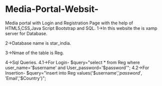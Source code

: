 # Media-Portal-Websit-
Media portal with Login and Registration Page with the help of HTML5,CSS,Java Script Bootstrap and SQL.
1->In this website the is xamp server for Database.

2->Database name is star_india.

3->Nmae of the table is Reg.

4->Sql Queries.
4.1->For Login- $query="select * from Reg where user_name='$username' and User_password='$password'";
4.2->For Insertion- $query="insert into Reg values('$username','$password','$Email','$Country')";

